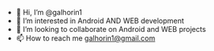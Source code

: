 - 👋 Hi, I’m @galhorin1
- 👀 I’m interested in Android AND WEB development
- 💞️ I’m looking to collaborate on Android and WEB projects
- 📫 How to reach me galhorin1@gmail.com

<!---
galhorin1/galhorin1 is a ✨ special ✨ repository because its `README.md` (this file) appears on your GitHub profile.
You can click the Preview link to take a look at your changes.
--->
